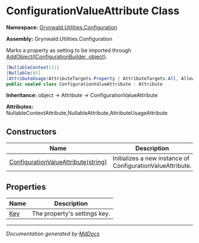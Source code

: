 ﻿# ConfigurationValueAttribute Class

**Namespace:** [Grynwald.Utilities.Configuration](../index.md)

**Assembly:** Grynwald.Utilities.Configuration

Marks a property as setting to be imported through [AddObject(IConfigurationBuilder, object)](../ConfigurationBuilderExtensions/methods/AddObject.md).    

```csharp
[NullableContext(1)]
[Nullable(0)]
[AttributeUsage(AttributeTargets.Property | AttributeTargets.All, AllowMultiple = False, Inherited = True)]
public sealed class ConfigurationValueAttribute : Attribute
```

**Inheritance:** object → Attribute → ConfigurationValueAttribute

**Attributes:** NullableContextAttribute,NullableAttribute,AttributeUsageAttribute

## Constructors

| Name                                                         | Description                                                |
| ------------------------------------------------------------ | ---------------------------------------------------------- |
| [ConfigurationValueAttribute(string)](constructors/index.md) | Initializes a new instance of ConfigurationValueAttribute. |

## Properties

| Name                     | Description                  |
| ------------------------ | ---------------------------- |
| [Key](properties/Key.md) | The property's settings key. |

___

*Documentation generated by [MdDocs](https://github.com/ap0llo/mddocs)*
